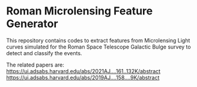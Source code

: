 # Roman Microlensing Feature Generator

This repository contains codes to extract features from Microlensing Light curves simulated for the Roman Space Telescope Galactic Bulge survey to detect and classify the events.

The related papers are:
https://ui.adsabs.harvard.edu/abs/2021AJ....161..132K/abstract
https://ui.adsabs.harvard.edu/abs/2019AJ....158....9K/abstract
